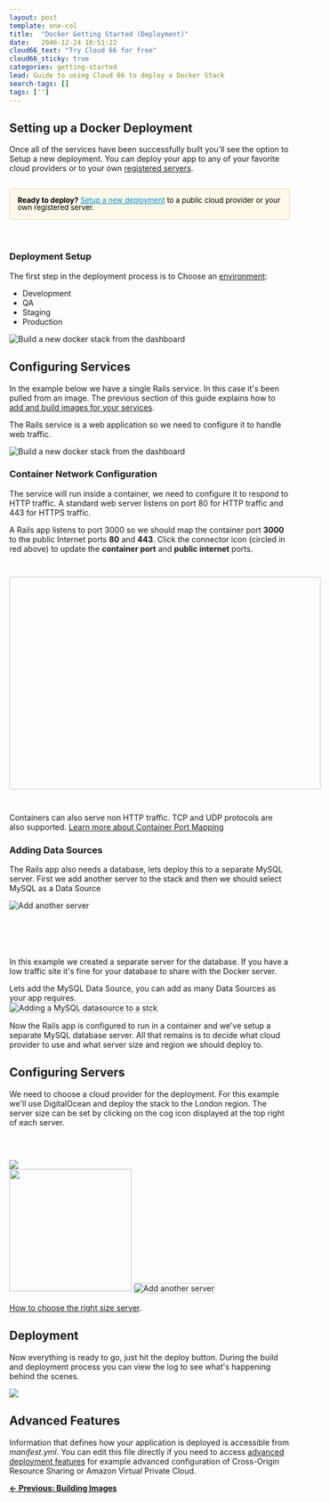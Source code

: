 ```yaml
---
layout: post
template: one-col
title:  "Docker Getting Started (Deployment)"
date:   2046-12-24 10:51:22
cloud66_text: "Try Cloud 66 for free"
cloud66_sticky: true
categories: getting-started
lead: Guide to using Cloud 66 to deploy a Docker Stack
search-tags: []
tags: ['']
---
```



<h2 id="setting-up-a-docker-deployment">
    Setting up a Docker Deployment
</h2>

<p>
    Once all of the services have been successfully built you'll see the option to Setup a new deployment. You can deploy your app to any of your favorite cloud providers or to your own <a href="http://help.cloud66.com/deployment/registered-servers">registered servers</a>.
</p>

<div style="background: #fff9ea; color: #000; padding: 14px; border: 1px solid #E5D6B0; border-radius: 3px; margin: 2em 0;">
    <p style="line-height: 1; font-size:13px; margin: 0;">
        <b>Ready to deploy?</b> <span style="color:#0088cc;text-decoration:underline">Setup a new deployment</span> to a public cloud provider or your own registered server.
    </p>
</div>

<div class="grid">
    <div class="grid__item    one-half">
        <div style="margin-top: 4em;">
            <h3>Deployment Setup</h3>
            <p>The first step in the deployment process is to Choose an <a title="Learn more about environments" href="https://help.cloud66.com/getting-started/stack-environments">environment</a>:</p>
            <ul>
                <li>Development</li>
                <li>QA</li>
                <li>Staging</li>
                <li>Production</li>
            </ul>
        </div>
    </div><!--
 --><div class="grid__item    one-half">
        <img alt="Build a new docker stack from the dashboard" src="/images/guides/docker_onboarding/docker_guide_start_deploy_modal.png" width="">
    </div>
</div>

<h2 id="configuring-services">
    Configuring Services
</h2>

<p>In the example below we have a single Rails service. In this case it's been pulled from an image. The previous section of this guide explains how to <a href="docker-getting-started-building-your-images#building-images">add and build images for your services</a>.</p>

<p>The Rails service is a web application so we need to configure it to handle web traffic.</p>

<div>
    <img alt="Build a new docker stack from the dashboard" src="/images/guides/docker_onboarding/docker_guide_services.png" width="">
</div>


<h3 id="container-network-configuration">
    Container Network Configuration
</h3>

<p>The service will run inside a container, we need to configure it to respond to HTTP traffic. A standard web server listens on port 80 for HTTP traffic and 443 for HTTPS traffic.</p>

<p>A Rails app listens to port 3000 so we should map the container port <strong>3000</strong> to the public Internet ports <strong>80</strong>  and <strong>443</strong>. Click the connector icon (circled in red above) to update the <strong>container port</strong> and <strong>public internet</strong> ports.

<div style="margin: 3em 0">
    <div style="overflow: hidden; border: 1px solid #C9C9C9; border-radius: 3px; width: 558px; height: 380px;">
        <img class="img-animated" style="position:relative; top:-30px" alt="Configuring docker container and public ports" src="/images/guides/docker_onboarding/container_ports_animated.gif" width="">
    </div>
</div>


<p>Containers can also serve non HTTP traffic. TCP and UDP protocols are also supported. <a href="http://help.cloud66.com/building-your-stack/container-port-mapping">Learn more about Container Port Mapping</a></p>

<h3 id="adding-data-sources">
    Adding Data Sources
</h3>

<p>The Rails app also needs a database, lets deploy this to a separate MySQL server. First we add another server to the stack and then we should select MySQL as a Data Source</p>

<div class="grid">
    <div class="grid__item    one-half">
        <img  alt="Add another server" src="/images/guides/docker_onboarding/docker_guide_add_server_animated.gif" width="">
    </div><!--
 --><div class="grid__item    one-half">
        <p class="caption" style="margin-top: 6em">
            In this example we created a separate server for the database. If you have a low traffic site it's fine for your database to share with the Docker server.
        </p>
    </div>
</div>

<p style="margin-bottom: 0">
    Lets add the MySQL Data Source, you can add as many Data Sources as your app requires.
</p>

<img style="border: 1px solid #C9C9C9; border-radius: 3px;" alt="Adding a MySQL datasource to a stck" src="/images/guides/docker_onboarding/docker_guide_add_datasource.png" width="">

<p>Now the Rails app is configured to run in a container and we've setup a separate MySQL database server. All that remains is to decide what cloud provider to use and what server size and region we should deploy to.</p>


<h2 id="configuring-servers">
    Configuring Servers
</h2>

<p>
    We need to choose a cloud provider for the deployment. For this example we'll use DigitalOcean and deploy the stack to the London region. The server size can be set by clicking on the cog icon displayed at the top right of each server.
</p>

<div class="grid">
    <div class="grid__item    one-half">
        <img style="margin: 45px 0 0" src="/images/guides/docker_onboarding/docker_guide_target_cloud.png">
    </div><!--
 --><div class="grid__item    one-half">
        <img style="margin: 0 0 15px 0" width="220" src="/images/guides/docker_onboarding/docker_guide_server_config.png">
        <img  style="margin: 0 0 0 0; border: 1px solid #C9C9C9; border-radius: 3px;" alt="Add another server" src="/images/guides/docker_onboarding/docker_guide_server_modal.png" width="">
        <p class="caption" style="margin-top: 6px">
            <a href="https://help.cloud66.com/getting-started/choosing-server-size">How to choose the right size server</a>.
        </p>
    </div>
</div>

<h2 id="configuring-servers">
    Deployment
</h2>

<p>Now everything is ready to go, just hit the deploy button. During the build and deployment process you can view the log to see what's happening behind the scenes.</p>


<img style="margin: 0" class="img-animated" src="/images/guides/docker_onboarding/docker_guide_deploying.gif" width="">

<h2 id="advanced-deployment">
    Advanced Features
</h2>

<p>
    Information that defines how your application is deployed is accessible from <em>manifest.yml</em>. You can edit this file directly if you need to access <a href="http://help.cloud66.com/building-your-stack/getting-started-with-manifest-files">advanced deployment features</a> for example advanced configuration of Cross-Origin Resource Sharing or Amazon Virtual Private Cloud.
</p>

<p>
    <a href="docker-getting-started-building-images">
        <b>← Previous: Building Images</b>
    </a>
</p>

